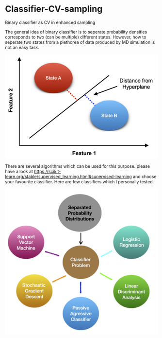 # Classifier-CV-sampling
Binary classifier as CV in enhanced sampling

The general idea of binary classifier is to seperate probability densities corresponds to two (can be multiple) different states. However, how to seperate two states from a plethorea of data produced by MD simulation is not an easy task.

![classifier-idea](/classifier-general-idea.png)

There are several algorithms which can be used for this purpose. please have a look at https://scikit-learn.org/stable/supervised_learning.html#supervised-learning and choose your favourite classifier. Here are few classifiers which I personally tested

![classifier-idea](/classifier-algorithms.png)
